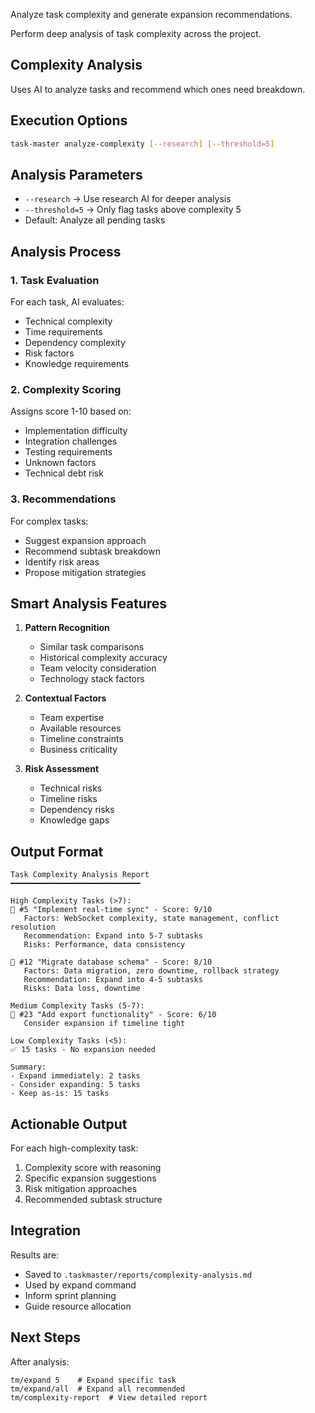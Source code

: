 Analyze task complexity and generate expansion recommendations.


Perform deep analysis of task complexity across the project.

## Complexity Analysis

Uses AI to analyze tasks and recommend which ones need breakdown.

## Execution Options

```bash
task-master analyze-complexity [--research] [--threshold=5]
```

## Analysis Parameters

- `--research` → Use research AI for deeper analysis
- `--threshold=5` → Only flag tasks above complexity 5
- Default: Analyze all pending tasks

## Analysis Process

### 1. **Task Evaluation**
For each task, AI evaluates:
- Technical complexity
- Time requirements
- Dependency complexity
- Risk factors
- Knowledge requirements

### 2. **Complexity Scoring**
Assigns score 1-10 based on:
- Implementation difficulty
- Integration challenges
- Testing requirements
- Unknown factors
- Technical debt risk

### 3. **Recommendations**
For complex tasks:
- Suggest expansion approach
- Recommend subtask breakdown
- Identify risk areas
- Propose mitigation strategies

## Smart Analysis Features

1. **Pattern Recognition**
   - Similar task comparisons
   - Historical complexity accuracy
   - Team velocity consideration
   - Technology stack factors

2. **Contextual Factors**
   - Team expertise
   - Available resources
   - Timeline constraints
   - Business criticality

3. **Risk Assessment**
   - Technical risks
   - Timeline risks
   - Dependency risks
   - Knowledge gaps

## Output Format

```
Task Complexity Analysis Report
━━━━━━━━━━━━━━━━━━━━━━━━━━━━━

High Complexity Tasks (>7):
📍 #5 "Implement real-time sync" - Score: 9/10
   Factors: WebSocket complexity, state management, conflict resolution
   Recommendation: Expand into 5-7 subtasks
   Risks: Performance, data consistency

📍 #12 "Migrate database schema" - Score: 8/10
   Factors: Data migration, zero downtime, rollback strategy
   Recommendation: Expand into 4-5 subtasks
   Risks: Data loss, downtime

Medium Complexity Tasks (5-7):
📍 #23 "Add export functionality" - Score: 6/10
   Consider expansion if timeline tight

Low Complexity Tasks (<5):
✅ 15 tasks - No expansion needed

Summary:
- Expand immediately: 2 tasks
- Consider expanding: 5 tasks
- Keep as-is: 15 tasks
```

## Actionable Output

For each high-complexity task:
1. Complexity score with reasoning
2. Specific expansion suggestions
3. Risk mitigation approaches
4. Recommended subtask structure

## Integration

Results are:
- Saved to `.taskmaster/reports/complexity-analysis.md`
- Used by expand command
- Inform sprint planning
- Guide resource allocation

## Next Steps

After analysis:
```
tm/expand 5    # Expand specific task
tm/expand/all  # Expand all recommended
tm/complexity-report  # View detailed report
```